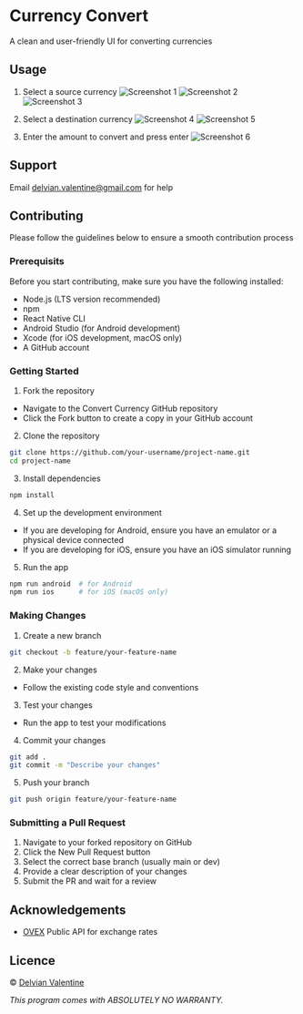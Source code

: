 # Currency Convert

A clean and user-friendly UI for converting currencies

## Usage

1. Select a source currency
   ![Screenshot 1](assets/images/Screenshot%201.jpg)
   ![Screenshot 2](assets/images/Screenshot%202.jpg)
   ![Screenshot 3](assets/images/Screenshot%203.jpg)

2. Select a destination currency
   ![Screenshot 4](assets/images/Screenshot%204.jpg)
   ![Screenshot 5](assets/images/Screenshot%205.jpg)

3. Enter the amount to convert and press enter
   ![Screenshot 6](assets/images/Screenshot%206.jpg)

## Support

Email delvian.valentine@gmail.com for help

## Contributing

Please follow the guidelines below to ensure a smooth contribution process

### Prerequisits

Before you start contributing, make sure you have the following installed:

- Node.js (LTS version recommended)
- npm
- React Native CLI
- Android Studio (for Android development)
- Xcode (for iOS development, macOS only)
- A GitHub account

### Getting Started

1. Fork the repository

- Navigate to the Convert Currency GitHub repository
- Click the Fork button to create a copy in your GitHub account

2. Clone the repository

```bash
git clone https://github.com/your-username/project-name.git
cd project-name
```

3. Install dependencies

```bash
npm install
```

4. Set up the development environment

- If you are developing for Android, ensure you have an emulator or a physical device connected
- If you are developing for iOS, ensure you have an iOS simulator running

5. Run the app

```bash
npm run android  # for Android
npm run ios      # for iOS (macOS only)
```

### Making Changes

1. Create a new branch

```bash
git checkout -b feature/your-feature-name
```

2. Make your changes

- Follow the existing code style and conventions

3. Test your changes

- Run the app to test your modifications

4. Commit your changes

```bash
git add .
git commit -m "Describe your changes"
```

5. Push your branch

```bash
git push origin feature/your-feature-name
```

### Submitting a Pull Request

1. Navigate to your forked repository on GitHub
2. Click the New Pull Request button
3. Select the correct base branch (usually main or dev)
4. Provide a clear description of your changes
5. Submit the PR and wait for a review

## Acknowledgements

- [OVEX](https://ovex.com/) Public API for exchange rates

## Licence

© [Delvian Valentine](mailto:delvian.valentine@gmail.com)

_This program comes with ABSOLUTELY NO WARRANTY._
